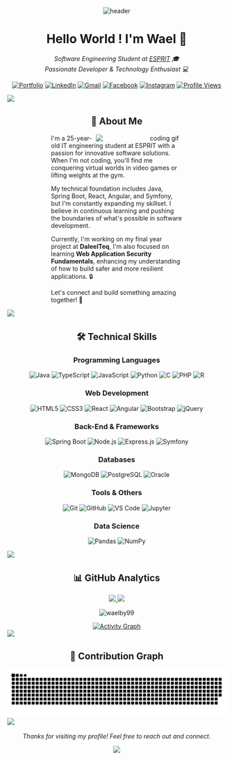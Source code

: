 <!-- Modern Header with Banner -->
<div align="center">
  <img src="https://raw.githubusercontent.com/halfrost/halfrost/master/icons/header_.png" alt="header"/>
  
  # Hello World ! I'm Wael 👋
  
  <p>
    <em>Software Engineering Student at <a href="https://esprit.tn/">ESPRIT</a> 🎓</em><br>
    <em>Passionate Developer & Technology Enthusiast 💻</em>
  </p>

  [![Portfolio](https://img.shields.io/badge/Portfolio-FF5722?style=for-the-badge&logo=google-chrome&logoColor=white)](https://waelby99.github.io/)
  [![LinkedIn](https://img.shields.io/badge/LinkedIn-0077B5?style=for-the-badge&logo=linkedin&logoColor=white)](https://www.linkedin.com/in/wael-ben-youssef-860b5a174/)
  [![Gmail](https://img.shields.io/badge/Gmail-D14836?style=for-the-badge&logo=gmail&logoColor=white)](mailto:waelbenyoussef19991@gmail.com)
  [![Facebook](https://img.shields.io/badge/Facebook-1877F2?style=for-the-badge&logo=facebook&logoColor=white)](https://www.facebook.com/wael.benyoussef3/)
  [![Instagram](https://img.shields.io/badge/Instagram-E4405F?style=for-the-badge&logo=instagram&logoColor=white)](https://instagram.com/wael.ben.youssef_)
  [![Profile Views](https://komarev.com/ghpvc/?username=waelby99&style=for-the-badge&color=blueviolet)](github.com/waelby99)
</div>

<!-- Custom Divider -->
<img src="https://user-images.githubusercontent.com/73097560/115834477-dbab4500-a447-11eb-908a-139a6edaec5c.gif">

<!-- About Me Section with Improved Layout -->
<div align="center">
  <h2>🚀 About Me</h2>
  <img align="right" width="300" src="https://media.giphy.com/media/qgQUggAC3Pfv687qPC/giphy.gif" alt="coding gif"/>
  
  <div align="left" style="max-width: 60%;">
    <p>
      I'm a 25-year-old IT engineering student at ESPRIT with a passion for innovative software solutions. When I'm not coding, you'll find me conquering virtual worlds in video games or lifting weights at the gym.
    </p>
    <p>
      My technical foundation includes Java, Spring Boot, React, Angular, and Symfony, but I'm constantly expanding my skillset. I believe in continuous learning and pushing the boundaries of what's possible in software development.
    </p>
    <p>
      Currently, I'm working on my final year project at <strong>DaleelTeq</strong>, I'm also focused on learning <strong>Web Application Security Fundamentals</strong>, enhancing my understanding of how to build safer and more resilient applications. 🔒
    </p>
    <p>
      Let's connect and build something amazing together! 🌟
    </p>
  </div>
</div>

<!-- Custom Divider -->
<img src="https://user-images.githubusercontent.com/73097560/115834477-dbab4500-a447-11eb-908a-139a6edaec5c.gif">

<!-- Skills Section with Categories -->
<div align="center">
  <h2>🛠️ Technical Skills</h2>
  
  <h3>Programming Languages</h3>
  <p>
    <img alt="Java" src="https://img.shields.io/badge/Java-ED8B00?style=for-the-badge&logo=openjdk&logoColor=white"/>
    <img alt="TypeScript" src="https://img.shields.io/badge/TypeScript-007ACC?style=for-the-badge&logo=typescript&logoColor=white"/>
    <img alt="JavaScript" src="https://img.shields.io/badge/JavaScript-F7DF1E?style=for-the-badge&logo=javascript&logoColor=black"/>
    <img alt="Python" src="https://img.shields.io/badge/Python-3776AB?style=for-the-badge&logo=python&logoColor=white"/>
    <img alt="C" src="https://img.shields.io/badge/C-00599C?style=for-the-badge&logo=c&logoColor=white"/>
    <img alt="PHP" src="https://img.shields.io/badge/PHP-777BB4?style=for-the-badge&logo=php&logoColor=white"/>
    <img alt="R" src="https://img.shields.io/badge/R-276DC3?style=for-the-badge&logo=r&logoColor=white"/>
  </p>
  
  <h3>Web Development</h3>
  <p>
    <img alt="HTML5" src="https://img.shields.io/badge/HTML5-E34F26?style=for-the-badge&logo=html5&logoColor=white"/>
    <img alt="CSS3" src="https://img.shields.io/badge/CSS3-1572B6?style=for-the-badge&logo=css3&logoColor=white"/>
    <img alt="React" src="https://img.shields.io/badge/React-20232A?style=for-the-badge&logo=react&logoColor=61DAFB"/>
    <img alt="Angular" src="https://img.shields.io/badge/Angular-DD0031?style=for-the-badge&logo=angular&logoColor=white"/>
    <img alt="Bootstrap" src="https://img.shields.io/badge/Bootstrap-563D7C?style=for-the-badge&logo=bootstrap&logoColor=white"/>
    <img alt="jQuery" src="https://img.shields.io/badge/jQuery-0769AD?style=for-the-badge&logo=jquery&logoColor=white"/>
  </p>
  
  <h3>Back-End & Frameworks</h3>
  <p>
    <img alt="Spring Boot" src="https://img.shields.io/badge/Spring_Boot-6DB33F?style=for-the-badge&logo=spring-boot&logoColor=white"/>
    <img alt="Node.js" src="https://img.shields.io/badge/Node.js-43853D?style=for-the-badge&logo=node.js&logoColor=white"/>
    <img alt="Express.js" src="https://img.shields.io/badge/Express.js-404D59?style=for-the-badge&logo=express&logoColor=white"/>
    <img alt="Symfony" src="https://img.shields.io/badge/Symfony-000000?style=for-the-badge&logo=symfony&logoColor=white"/>
  </p>
  
  <h3>Databases</h3>
  <p>
    <img alt="MongoDB" src="https://img.shields.io/badge/MongoDB-4EA94B?style=for-the-badge&logo=mongodb&logoColor=white"/>
    <img alt="PostgreSQL" src="https://img.shields.io/badge/PostgreSQL-316192?style=for-the-badge&logo=postgresql&logoColor=white"/>
    <img alt="Oracle" src="https://img.shields.io/badge/Oracle-F80000?style=for-the-badge&logo=oracle&logoColor=white"/>
  </p>
  
  <h3>Tools & Others</h3>
  <p>
    <img alt="Git" src="https://img.shields.io/badge/Git-F05032?style=for-the-badge&logo=git&logoColor=white"/>
    <img alt="GitHub" src="https://img.shields.io/badge/GitHub-100000?style=for-the-badge&logo=github&logoColor=white"/>
    <img alt="VS Code" src="https://img.shields.io/badge/VS_Code-0078D4?style=for-the-badge&logo=visual%20studio%20code&logoColor=white"/>
    <img alt="Jupyter" src="https://img.shields.io/badge/Jupyter-F37626?style=for-the-badge&logo=jupyter&logoColor=white"/>
  </p>
  
  <h3>Data Science</h3>
  <p>
    <img alt="Pandas" src="https://img.shields.io/badge/Pandas-150458?style=for-the-badge&logo=pandas&logoColor=white"/>
    <img alt="NumPy" src="https://img.shields.io/badge/NumPy-013243?style=for-the-badge&logo=numpy&logoColor=white"/>
  </p>
</div>

<!-- Custom Divider -->
<img src="https://user-images.githubusercontent.com/73097560/115834477-dbab4500-a447-11eb-908a-139a6edaec5c.gif">

<!-- GitHub Stats with Consistent Theme -->
<div align="center">
  <h2>📊 GitHub Analytics</h2>
  
  <p>
    <a href="https://github.com/waelby99">
      <img height="180em" src="https://github-readme-stats.vercel.app/api?username=waelby99&show_icons=true&theme=tokyonight&include_all_commits=true&count_private=true"/>
      <img height="180em" src="https://github-readme-stats.vercel.app/api/top-langs/?username=waelby99&layout=compact&langs_count=8&theme=tokyonight"/>
    </a>
  </p>
  
  <p>
    <img src="https://github-readme-streak-stats.herokuapp.com/?user=waelby99&theme=tokyonight" alt="waelby99" />
  </p>
</div>

<!-- Activity Graph -->
<div align="center">
  <a href="https://github.com/waelby99/github-readme-activity-graph">
    <img alt="Activity Graph" src="https://github-readme-activity-graph.vercel.app/graph?username=waelby99&theme=tokyo-night" />
  </a>
</div>

<!-- Custom Divider -->
<img src="https://user-images.githubusercontent.com/73097560/115834477-dbab4500-a447-11eb-908a-139a6edaec5c.gif">

<!-- Snake Animation -->
<div align="center">
  <h2>🐍 Contribution Graph</h2>
  <img src="https://github.com/waelby99/waelby99/blob/main/grid-snake.svg" alt="Snake animation" />
</div>

<!-- Custom Divider -->
<img src="https://user-images.githubusercontent.com/73097560/115834477-dbab4500-a447-11eb-908a-139a6edaec5c.gif">

<!-- Footer -->
<div align="center">
  <p>
    <i>Thanks for visiting my profile! Feel free to reach out and connect.</i>
  </p>
  <p>
    <img src="https://media.giphy.com/media/jpVnC65DmYeyRL4LHS/giphy.gif" width="100">
  </p>
</div>
